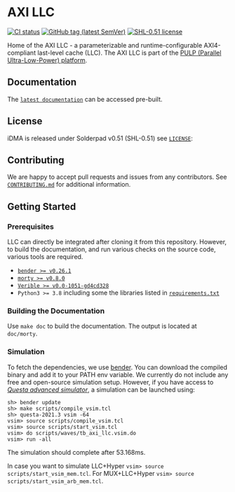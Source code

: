 # AXI LLC
[![CI status](https://akurth.net/usrv/ig/shields/pipeline/github-mirror/axi_llc/master.svg)](https://iis-git.ee.ethz.ch/github-mirror/axi_llc/commits/master)
[![GitHub tag (latest SemVer)](https://img.shields.io/github/v/tag/pulp-platform/axi_llc?color=blue&label=current&sort=semver)](CHANGELOG.md)
[![SHL-0.51 license](https://img.shields.io/badge/license-SHL--0.51-green)](LICENSE)

Home of the AXI LLC - a parameterizable and runtime-configurable AXI4-compliant last-level cache (LLC). The AXI LLC is part of the [PULP (Parallel Ultra-Low-Power) platform](https://pulp-platform.org/).

## Documentation
The [`latest documentation`](doc/axi_llc.md) can be accessed pre-built.

## License
iDMA is released under Solderpad v0.51 (SHL-0.51) see [`LICENSE`](LICENSE):

## Contributing
We are happy to accept pull requests and issues from any contributors. See [`CONTRIBUTING.md`](CONTRIBUTING.md)
for additional information.

## Getting Started

### Prerequisites
LLC can directly be integrated after cloning it from this repository. However, to build the
documentation, and run various checks on the source code, various tools are required.

- [`bender >= v0.26.1`](https://github.com/pulp-platform/bender)
- [`morty >= v0.8.0`](https://github.com/pulp-platform/morty)
- [`Verible >= v0.0-1051-gd4cd328`](https://github.com/chipsalliance/verible)
- `Python3 >= 3.8` including some the libraries listed in [`requirements.txt`](requirements.txt)


### Building the Documentation
Use `make doc` to build the documentation. The output is located at `doc/morty`.

### Simulation
To fetch the dependencies, we use [bender](https://github.com/pulp-platform/bender). You can download the compiled binary and add it to your PATH env variable.
We currently do not include any free and open-source simulation setup. However, if you have access to
[*Questa advanced simulator*](https://eda.sw.siemens.com/en-US/ic/questa/simulation/advanced-simulator/),
a simulation can be launched using:
```
sh> bender update
sh> make scripts/compile_vsim.tcl
sh> questa-2021.3 vsim -64
vsim> source scripts/compile_vsim.tcl
vsim> source scripts/start_vsim.tcl
vsim> do scripts/waves/tb_axi_llc.vsim.do
vsim> run -all
```
The simulation should complete after 53.168ms.

In case you want to simulate LLC+Hyper `vsim> source scripts/start_vsim_mem.tcl`. For MUX+LLC+Hyper `vsim> source scripts/start_vsim_arb_mem.tcl`.
